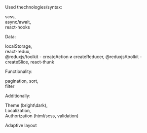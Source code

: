 Used thechnologies/syntax:

scss,	
async/await,	
react-hooks	

Data:	

localStorage,	
react-redux,	
@reduxjs/toolkit - createAction и createReducer,
@reduxjs/toolkit - createSlice,
react-thunk	

Functionality:

pagination,	
sort,	
filter	

Additionally:	

Theme (bright\dark),	
Localization,	
Authorization (html/scss, validation)

Adaptive layout
